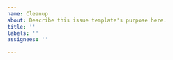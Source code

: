 ```yaml
---
name: Cleanup
about: Describe this issue template's purpose here.
title: ''
labels: ''
assignees: ''

---
```



